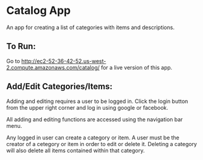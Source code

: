 Catalog App
===========

An app for creating a list of categories with items and descriptions.


To Run:
-------

Go to http://ec2-52-36-42-52.us-west-2.compute.amazonaws.com/catalog/ for a live version of this app.

Add/Edit Categories/Items:
--------------------------

Adding and editing requires a user to be logged in. Click the login button from the upper right corner and log in using google or facebook.

All adding and editing functions are accessed using the navigation bar menu. 

Any logged in user can create a category or item. A user must be the creator of a cetegory or item in order to edit or delete it. Deleting a category will also delete all items contained within that category.

